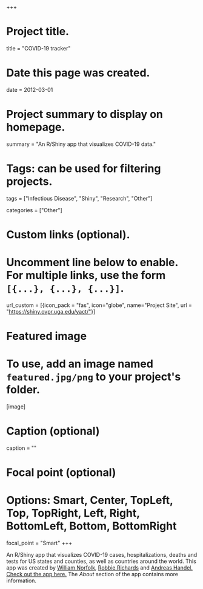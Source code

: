 +++
# Project title.
title = "COVID-19 tracker"

# Date this page was created.
date = 2012-03-01

# Project summary to display on homepage.
summary = "An R/Shiny app that visualizes COVID-19 data."

# Tags: can be used for filtering projects.
tags = ["Infectious Disease", "Shiny", "Research", "Other"]

categories = ["Other"]


# Custom links (optional).
#   Uncomment line below to enable. For multiple links, use the form `[{...}, {...}, {...}]`.
url_custom = [{icon_pack = "fas", icon="globe", name="Project Site", url = "https://shiny.ovpr.uga.edu/yact/"}]


# Featured image
# To use, add an image named `featured.jpg/png` to your project's folder. 
[image]
  # Caption (optional)
  caption = ""
  # Focal point (optional)
  # Options: Smart, Center, TopLeft, Top, TopRight, Left, Right, BottomLeft, Bottom, BottomRight
  focal_point = "Smart"
+++

An R/Shiny app that visualizes COVID-19 cases, hospitalizations, deaths and tests for US states and counties, as well as countries around the world. 
This app was created by [William Norfolk](https://github.com/williamnorfolk), [Robbie Richards](https://rlrichards.github.io) and [Andreas Handel.](https://www.andreashandel.com/) 
[Check out the app here.](https://shiny.ovpr.uga.edu/yact/) The _About_ section of the app contains more information. 
